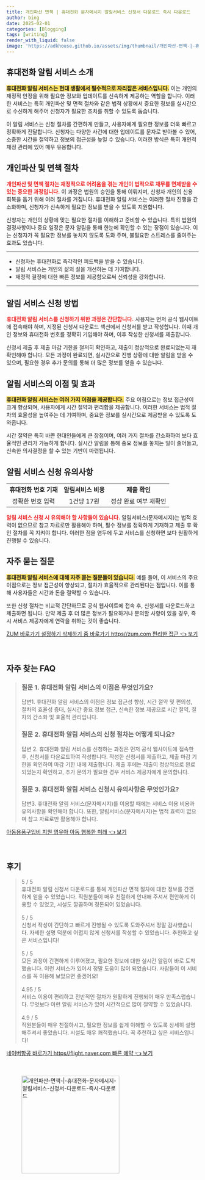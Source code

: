 ```yaml
---
title: 개인파산 면책 | 휴대전화 문자메시지 알림서비스 신청서 다운로드 즉시 다운로드
author: bing
date: 2025-02-01
categories: [Blogging]
tags: [writing]
render_with_liquid: false
image: 'https://adkhouse.github.io/assets/img/thumbnail/개인파산-면책-|-휴대전화-문자메시지-알림서비스-신청서-다운로드-즉시-다운로드.webp'
---
```



<h2 id='휴대전화_알림_서비스_소개'>휴대전화 알림 서비스 소개</h2>

<p><b><span style="background-color: #ffe066;">휴대전화 알림 서비스는 현대 생활에서 필수적으로 자리잡은 서비스입니다.</span></b> 이는 개인의 재정적 안정을 위해 필요한 정보와 업데이트를 신속하게 제공하는 역할을 합니다. 이러한 서비스는 특히 개인파산 및 면책 절차와 같은 법적 상황에서 중요한 정보를 실시간으로 수신하게 해주어 신청자가 필요한 조치를 취할 수 있도록 돕습니다.</p>

<p>이 알림 서비스는 신청 절차를 간편하게 만들고, 사용자에게 필요한 정보를 더욱 빠르고 정확하게 전달합니다. 신청자는 다양한 사건에 대한 업데이트를 문자로 받아볼 수 있어, 소중한 시간을 절약하고 정보의 접근성을 높일 수 있습니다. 이러한 방식은 특히 개인적 재정 관리에 있어 매우 유용합니다.</p>

<h2 id='개인파산_및_면책_절차'>개인파산 및 면책 절차</h2>

<p><b><span style="color: #ee2323;">개인파산 및 면책 절차는 재정적으로 어려움을 겪는 개인이 법적으로 채무를 면제받을 수 있는 중요한 과정입니다.</span></b> 이 과정은 법원의 승인을 통해 이뤄지며, 신청자 개인의 신용 회복을 돕기 위해 여러 절차를 거칩니다. 휴대전화 알림 서비스는 이러한 절차 진행을 간소화하며, 신청자가 신속하게 필요한 정보를 받을 수 있도록 지원합니다.</p>

<p>신청자는 개인의 상황에 맞는 필요한 절차를 이해하고 준비할 수 있습니다. 특히 법원의 결정사항이나 중요 일정은 문자 알림을 통해 한눈에 확인할 수 있는 장점이 있습니다. 이는 신청자가 꼭 필요한 정보를 놓치지 않도록 도와 주며, 불필요한 스트레스를 줄여주는 효과도 있습니다.</p>

<hr />

<ul>
    <li>신청자는 휴대전화로 즉각적인 피드백을 받을 수 있습니다.</li>
    <li>알림 서비스는 개인의 삶의 질을 개선하는 데 기여합니다.</li>
    <li>재정적 결정에 대한 빠른 정보를 제공함으로써 신뢰성을 강화합니다.</li>
</ul>

<hr />

<h2 id='알림서비스_신청방법'>알림 서비스 신청 방법</h2>

<p><b><span style="color: #ee2323;">휴대전화 알림 서비스를 신청하기 위한 과정은 간단합니다.</span></b> 사용자는 먼저 공식 웹사이트에 접속해야 하며, 지정된 신청서 다운로드 섹션에서 신청서를 받고 작성합니다. 이때 개인 정보와 휴대전화 번호를 정확히 기입해야 하며, 이후 작성한 신청서를 제출합니다.</p>

<p>신청서 제출 후 제출 마감 기한을 철저히 확인하고, 제출이 정상적으로 완료되었는지 재확인해야 합니다. 모든 과정이 완료되면, 실시간으로 진행 상황에 대한 알림을 받을 수 있으며, 필요한 경우 추가 문의를 통해 더 많은 정보를 얻을 수 있습니다.</p>

<h2 id='알림서비스_이점'>알림 서비스의 이점 및 효과</h2>

<p><b><span style="background-color: #ffe066;">휴대전화 알림 서비스는 여러 가지 이점을 제공합니다.</span></b> 주요 이점으로는 정보 접근성이 크게 향상되며, 사용자에게 시간 절약과 편리함을 제공합니다. 이러한 서비스는 법적 절차의 효율성을 높여주는 데 기여하며, 중요한 정보를 실시간으로 제공받을 수 있도록 도와줍니다.</p>

<p>시간 절약은 특히 바쁜 현대인들에게 큰 장점이며, 여러 가지 절차를 간소화하여 보다 효율적인 관리가 가능하게 합니다. 실시간 알림을 통해 중요 정보를 놓치는 일이 줄어들고, 신속한 의사결정을 할 수 있는 기반이 마련됩니다.</p>

<h2 id='알림서비스_신청_유의사항'>알림 서비스 신청 유의사항</h2>

<table>
    <tr>
        <td style="text-align: center; height: 17px;"><b>휴대전화 번호 기재</b></td>
        <td style="text-align: center; height: 17px;"><b>알림서비스 비용</b></td>
        <td style="text-align: center; height: 17px;"><b>제출 확인</b></td>
    </tr>
    <tr>
        <td style="text-align: center; height: 17px;">정확한 번호 입력</td>
        <td style="text-align: center; height: 17px;">1건당 17원</td>
        <td style="text-align: center; height: 17px;">정상 완료 여부 재확인</td>
    </tr>
</table>

<p><b><span style="color: #ee2323;">알림 서비스 신청 시 유의해야 할 사항들이 있습니다.</span></b> 알림서비스(문자메시지)는 법적 효력이 없으므로 참고 자료로만 활용해야 하며, 필수 정보를 정확하게 기재하고 제출 후 확인 절차를 꼭 지켜야 합니다. 이러한 점을 염두에 두고 서비스를 신청하면 보다 원활하게 진행될 수 있습니다.</p>

<h2 id='자주묻는질문'>자주 묻는 질문</h2>

<p><b><span style="background-color: #ffe066;">휴대전화 알림 서비스에 대해 자주 묻는 질문들이 있습니다.</span></b> 예를 들어, 이 서비스의 주요 이점으로는 정보 접근성이 향상되고, 절차가 효율적으로 관리된다는 점입니다. 이를 통해 사용자들은 시간과 돈을 절약할 수 있습니다.</p>

<p>또한 신청 절차는 비교적 간단하므로 공식 웹사이트에 접속 후, 신청서를 다운로드하고 제출하면 됩니다. 만약 제출 후 더 많은 정보가 필요하거나 문의할 사항이 있을 경우, 즉시 서비스 제공자에게 연락을 취하는 것이 좋습니다.</p>


<p><a class="click-button" title="ZUM 바로가기 설정하기 삭제하기 줌 바로가기 https//zum.com 편리한 접근" href="https://adkhouse.github.io/posts/ZUM-%EB%B0%94%EB%A1%9C%EA%B0%80%EA%B8%B0-%EC%84%A4%EC%A0%95%ED%95%98%EA%B8%B0-%EC%82%AD%EC%A0%9C%ED%95%98%EA%B8%B0-%EC%A4%8C-%EB%B0%94%EB%A1%9C%EA%B0%80%EA%B8%B0-httpszum.com-%ED%8E%B8%EB%A6%AC%ED%95%9C-%EC%A0%91%EA%B7%BC/" rel="dofollow">ZUM 바로가기 설정하기 삭제하기 줌 바로가기 https//zum.com 편리한 접근 👈 보기</a></p><br>
<h2 id='자주_찾는_FAQ'>자주 찾는 FAQ</h2>
<div itemscope="" itemtype="https://schema.org/FAQPage"> 
<blockquote> 
<div itemscope="" itemprop="mainEntity" itemtype="https://schema.org/Question"> 
<h3 itemprop="name">질문 1. 휴대전화 알림 서비스의 이점은 무엇인가요?</h3> 
<div itemscope="" itemprop="acceptedAnswer" itemtype="https://schema.org/Answer"> 
<span itemprop="text"> 
<p>답변1. 휴대전화 알림 서비스의 이점은 정보 접근성 향상, 시간 절약 및 편의성, 절차의 효율성 증대, 실시간 중요 정보 접근, 신속한 정보 제공으로 시간 절약, 절차의 간소화 및 효율적 관리입니다.</p> 
</span> 
</div> 
</div> 

<div itemscope="" itemprop="mainEntity" itemtype="https://schema.org/Question"> 
<h3 itemprop="name">질문 2. 휴대전화 알림 서비스의 신청 절차는 어떻게 되나요?</h3> 
<div itemscope="" itemprop="acceptedAnswer" itemtype="https://schema.org/Answer"> 
<span itemprop="text"> 
<p>답변 2. 휴대전화 알림 서비스를 신청하는 과정은 먼저 공식 웹사이트에 접속한 후, 신청서를 다운로드하여 작성합니다. 작성한 신청서를 제출하고, 제출 마감 기한을 확인하여 마감 기한 내에 제출합니다. 제출 후에는 제출이 정상적으로 완료되었는지 확인하고, 추가 문의가 필요한 경우 서비스 제공자에게 문의합니다.</p> 
</span> 
</div> 
</div> 

<div itemscope="" itemprop="mainEntity" itemtype="https://schema.org/Question"> 
<h3 itemprop="name">질문 3. 휴대전화 알림 서비스 신청시 유의사항은 무엇인가요?</h3> 
<div itemscope="" itemprop="acceptedAnswer" itemtype="https://schema.org/Answer"> 
<span itemprop="text"> 
<p>답변3. 휴대전화 알림 서비스(문자메시지)를 이용할 때에는 서비스 이용 비용과 유의사항을 확인해야 합니다. 또한, 알림서비스(문자메시지)는 법적 효력이 없으며 참고 자료로만 활용해야 합니다.</p> 
</span> 
</div> 
</div> 
</blockquote> 
</div>
<p><a class="click-button" title="아동용품구입비 지원 영유아 아동 행복한 미래" href="https://adkhouse.github.io/posts/%EC%95%84%EB%8F%99%EC%9A%A9%ED%92%88%EA%B5%AC%EC%9E%85%EB%B9%84-%EC%A7%80%EC%9B%90-%EC%98%81%EC%9C%A0%EC%95%84-%EC%95%84%EB%8F%99-%ED%96%89%EB%B3%B5%ED%95%9C-%EB%AF%B8%EB%9E%98/" rel="dofollow">아동용품구입비 지원 영유아 아동 행복한 미래 👈 보기</a></p><br>
<h2 id='후기'>후기</h2>
<div itemscope itemtype="https://schema.org/Product">
  <blockquote>
  <div itemprop="review" itemscope itemtype="https://schema.org/Review">
      <div itemprop="reviewRating" itemscope itemtype="https://schema.org/Rating"> <span itemprop="ratingValue">5</span> / <span itemprop="bestRating">5</span> </div>
      <span itemprop="reviewBody">휴대전화 알림 신청서 다운로드를 통해 개인파산 면책 절차에 대한 정보를 간편하게 얻을 수 있었습니다. 직원분들이 매우 친절하게 안내해 주셔서 편안하게 이용할 수 있었고, 시설도 깔끔하며 정돈되어 있었습니다.</span>
  </div>
  <br>
  <div itemprop="review" itemscope itemtype="https://schema.org/Review">
      <div itemprop="reviewRating" itemscope itemtype="https://schema.org/Rating"> <span itemprop="ratingValue">5</span> / <span itemprop="bestRating">5</span> </div>
      <span itemprop="reviewBody">신청서 작성이 간단하고 빠르게 진행될 수 있도록 도와주셔서 정말 감사했습니다. 자세한 설명 덕분에 어렵지 않게 신청서를 작성할 수 있었습니다. 추천하고 싶은 서비스입니다!</span>
  </div>
  <br>
  <div itemprop="review" itemscope itemtype="https://schema.org/Review">
      <div itemprop="reviewRating" itemscope itemtype="https://schema.org/Rating"> <span itemprop="ratingValue">5</span> / <span itemprop="bestRating">5</span> </div>
      <span itemprop="reviewBody">모든 과정이 간편하게 이루어졌고, 필요한 정보에 대한 실시간 알림이 바로 도착했습니다. 이런 서비스가 있어서 정말 도움이 많이 되었습니다. 사람들이 이 서비스를 꼭 이용해 보았으면 좋겠어요!</span>
  </div>
  <br>
  <div itemprop="review" itemscope itemtype="https://schema.org/Review">
      <div itemprop="reviewRating" itemscope itemtype="https://schema.org/Rating"> <span itemprop="ratingValue">4.95</span> / <span itemprop="bestRating">5</span> </div>
      <span itemprop="reviewBody">서비스 이용이 편리하고 전반적인 절차가 원활하게 진행되어 매우 만족스럽습니다. 무엇보다 이런 알림 서비스가 있어 시간적으로 많이 절약할 수 있었습니다.</span>
  </div>
  <br>
  <div itemprop="review" itemscope itemtype="https://schema.org/Review">
      <div itemprop="reviewRating" itemscope itemtype="https://schema.org/Rating"> <span itemprop="ratingValue">4.9</span> / <span itemprop="bestRating">5</span> </div>
      <span itemprop="reviewBody">직원분들이 매우 친절하시고, 필요한 정보를 쉽게 이해할 수 있도록 상세히 설명해주셔서 좋았습니다. 시설도 매우 쾌적했습니다. 꼭 추천하고 싶은 서비스입니다!</span>
  </div>
  </blockquote>
</div>
<p><a class="click-button" title="네이버항공 바로가기 https//flight.naver.com 빠른 예약" href="https://adkhouse.github.io/posts/%EB%84%A4%EC%9D%B4%EB%B2%84%ED%95%AD%EA%B3%B5-%EB%B0%94%EB%A1%9C%EA%B0%80%EA%B8%B0-httpsflight.naver.com-%EB%B9%A0%EB%A5%B8-%EC%98%88%EC%95%BD/" rel="dofollow">네이버항공 바로가기 https//flight.naver.com 빠른 예약 👈 보기</a></p><br>
<figure class="image"><img src="https://adkhouse.github.io/assets/img/thumbnail/개인파산-면책-|-휴대전화-문자메시지-알림서비스-신청서-다운로드-즉시-다운로드.webp" alt="개인파산-면책-|-휴대전화-문자메시지-알림서비스-신청서-다운로드-즉시-다운로드" width="256" height="256"></figure>